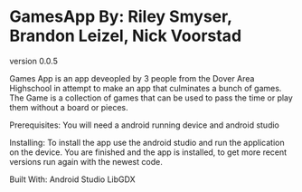 # GamesApp By: Riley Smyser, Brandon Leizel, Nick Voorstad
version 0.0.5


Games App is an app deveopled by 3 people from the Dover Area Highschool in attempt to make an app that culminates a bunch of games.
The Game is a collection of games that can be used to pass the time or play them without a board or pieces.

Prerequisites:
You will need a android running device and android studio

Installing:
To install the app use the android studio and run the application on the device.
You are finished and the app is installed, to get more recent versions run again with the newest code.

Built With:
Android Studio
LibGDX
